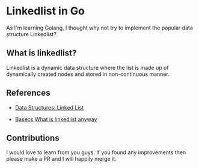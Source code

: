 # Linkedlist in Go

As I'm learning Golang, I thought why not try to implement the popular data structure Linkedlist?

## What is linkedlist?

Linkedlist is a dynamic data structure where the list is made up of dynamically created nodes and stored in non-continuous manner.

## References

- [Data Structures: Linked List
  ](https://medium.com/software-engineering-101/data-structures-linked-list-e518261e7fe9)

- [Basecs What is linkedlist anyway](https://medium.com/basecs/whats-a-linked-list-anyway-part-1-d8b7e6508b9d)

## Contributions

I would love to learn from you guys. If you found any improvements then please make a PR and I will happily merge it.
